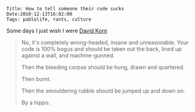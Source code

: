    Title: How to tell someone their code sucks
    Date:2010-12-13T16:02:00
    Tags: pablolife, rants, culture

Some days I just wish I were
[David Korn](http://www.cygwin.com/ml/cygwin/2005-08/msg00520.html)

> No, it's completely wrong-headed, insane and unreasonable.  Your code is
> 100% bogus and should be taken out the back, lined up against a wall, and
> machine-gunned.
>
>
> Then the bleeding corpse should be hung, drawn and quartered.
>
>
> Then burnt.
>
>
>
> Then the smouldering rubble should be jumped up and down on.
>
>
>
>
>
> By a hippo.

